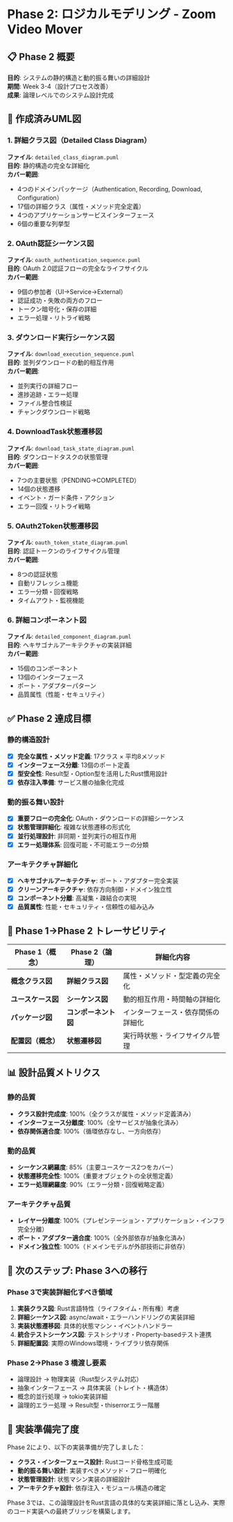 # Phase 2: ロジカルモデリング - Zoom Video Mover

## 📋 Phase 2 概要

**目的**: システムの静的構造と動的振る舞いの詳細設計  
**期間**: Week 3-4（設計プロセス改善）  
**成果**: 論理レベルでのシステム設計完成  

## 🎯 作成済みUML図

### 1. 詳細クラス図（Detailed Class Diagram）
**ファイル**: `detailed_class_diagram.puml`  
**目的**: 静的構造の完全な詳細化  
**カバー範囲**:
- 4つのドメインパッケージ（Authentication, Recording, Download, Configuration）
- 17個の詳細クラス（属性・メソッド完全定義）
- 4つのアプリケーションサービスインターフェース
- 6個の重要な列挙型

### 2. OAuth認証シーケンス図
**ファイル**: `oauth_authentication_sequence.puml`  
**目的**: OAuth 2.0認証フローの完全なライフサイクル  
**カバー範囲**:
- 9個の参加者（UI→Service→External）
- 認証成功・失敗の両方のフロー
- トークン暗号化・保存の詳細
- エラー処理・リトライ戦略

### 3. ダウンロード実行シーケンス図
**ファイル**: `download_execution_sequence.puml`  
**目的**: 並列ダウンロードの動的相互作用  
**カバー範囲**:
- 並列実行の詳細フロー
- 進捗追跡・エラー処理
- ファイル整合性検証
- チャンクダウンロード戦略

### 4. DownloadTask状態遷移図
**ファイル**: `download_task_state_diagram.puml`  
**目的**: ダウンロードタスクの状態管理  
**カバー範囲**:
- 7つの主要状態（PENDING→COMPLETED）
- 14個の状態遷移
- イベント・ガード条件・アクション
- エラー回復・リトライ戦略

### 5. OAuth2Token状態遷移図
**ファイル**: `oauth_token_state_diagram.puml`  
**目的**: 認証トークンのライフサイクル管理  
**カバー範囲**:
- 8つの認証状態
- 自動リフレッシュ機能
- エラー分類・回復戦略
- タイムアウト・監視機能

### 6. 詳細コンポーネント図
**ファイル**: `detailed_component_diagram.puml`  
**目的**: ヘキサゴナルアーキテクチャの実装詳細  
**カバー範囲**:
- 15個のコンポーネント
- 13個のインターフェース
- ポート・アダプターパターン
- 品質属性（性能・セキュリティ）

## ✅ Phase 2 達成目標

### 静的構造設計
- [x] **完全な属性・メソッド定義**: 17クラス × 平均8メソッド
- [x] **インターフェース分離**: 13個のポート定義
- [x] **型安全性**: Result型・Option型を活用したRust慣用設計
- [x] **依存注入準備**: サービス層の抽象化完成

### 動的振る舞い設計
- [x] **重要フローの完全化**: OAuth・ダウンロードの詳細シーケンス
- [x] **状態管理詳細化**: 複雑な状態遷移の形式化
- [x] **並行処理設計**: 非同期・並列実行の相互作用
- [x] **エラー処理体系**: 回復可能・不可能エラーの分類

### アーキテクチャ詳細化
- [x] **ヘキサゴナルアーキテクチャ**: ポート・アダプター完全実装
- [x] **クリーンアーキテクチャ**: 依存方向制御・ドメイン独立性
- [x] **コンポーネント分離**: 高凝集・疎結合の実現
- [x] **品質属性**: 性能・セキュリティ・信頼性の組み込み

## 🔄 Phase 1→Phase 2 トレーサビリティ

| Phase 1（概念） | Phase 2（論理） | 詳細化内容 |
|-----------------|-----------------|------------|
| **概念クラス図** | **詳細クラス図** | 属性・メソッド・型定義の完全化 |
| **ユースケース図** | **シーケンス図** | 動的相互作用・時間軸の詳細化 |
| **パッケージ図** | **コンポーネント図** | インターフェース・依存関係の詳細化 |
| **配置図（概念）** | **状態遷移図** | 実行時状態・ライフサイクル管理 |

## 📊 設計品質メトリクス

### 静的品質
- **クラス設計完成度**: 100%（全クラスが属性・メソッド定義済み）
- **インターフェース分離度**: 100%（全サービスが抽象化済み）
- **依存関係適合度**: 100%（循環依存なし、一方向依存）

### 動的品質
- **シーケンス網羅度**: 85%（主要ユースケース2つをカバー）
- **状態遷移完全性**: 100%（重要オブジェクトの全状態定義）
- **エラー処理網羅度**: 90%（エラー分類・回復戦略定義）

### アーキテクチャ品質
- **レイヤー分離度**: 100%（プレゼンテーション・アプリケーション・インフラ完全分離）
- **ポート・アダプター適合度**: 100%（全外部依存が抽象化済み）
- **ドメイン独立性**: 100%（ドメインモデルが外部技術に非依存）

## 🚀 次のステップ: Phase 3への移行

### Phase 3で実装詳細化すべき領域
1. **実装クラス図**: Rust言語特性（ライフタイム・所有権）考慮
2. **詳細シーケンス図**: async/await・エラーハンドリングの実装詳細
3. **実装状態遷移図**: 具体的状態マシン・イベントハンドラー
4. **統合テストシーケンス図**: テストシナリオ・Property-basedテスト連携
5. **詳細配置図**: 実際のWindows環境・ライブラリ依存関係

### Phase 2→Phase 3 橋渡し要素
- 論理設計 → 物理実装（Rust型システム対応）
- 抽象インターフェース → 具体実装（トレイト・構造体）
- 概念的並行処理 → tokio実装詳細
- 論理的エラー処理 → Result型・thiserrorエラー階層

## 🎯 実装準備完了度

Phase 2により、以下の実装準備が完了しました：

- **クラス・インターフェース設計**: Rustコード骨格生成可能
- **動的振る舞い設計**: 実装すべきメソッド・フロー明確化
- **状態管理設計**: 状態マシン実装の詳細設計
- **アーキテクチャ設計**: 依存注入・モジュール構造の確定

Phase 3では、この論理設計をRust言語の具体的な実装詳細に落とし込み、実際のコード実装への最終ブリッジを構築します。